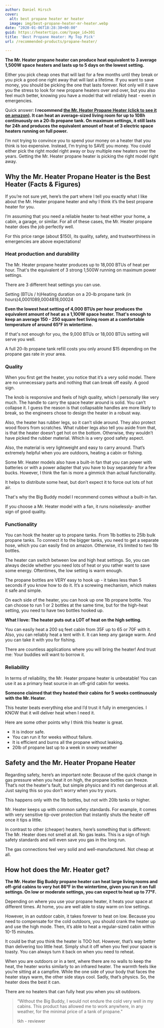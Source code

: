 ```yaml
---
author: Daniel Hirsch
cover:
  alt: best propane heater mr heater
  image: img/best-propane-heater-mr-heater.webp
date: "2020-01-06T18:28:30+00:00"
guid: https://heatertips.com/?page_id=301
title: 'Best Propane Heater: My Top Pick'
url: /recommended-products/propane-heater/

---
```

**The Mr. Heater propane heater can produce heat equivalent to 3 average 1,500W space heaters and lasts up to 5 days on the lowest setting.**

Either you pick cheap ones that will last for a few months until they break or you pick a good one right away that will last a lifetime. If you want to save money, you should be picking the one that lasts forever. Not only will it save you the stress to look for new propane heaters over and over, but you also feel much better, knowing you have a model that will reliably heat - even in emergencies.

Quick answer: **I recommend [the Mr. Heater Propane Heater (click to see it on amazon)](https://www.amazon.com/Mr-Heater-Corporation-MH18B-Portable/dp/B07Q82MG8S?_encoding=UTF8&pd_rd_w=kiMMj&content-id=amzn1.sym.955a7b6c-4442-4a5b-94c6-7c9442401010&pf_rd_p=955a7b6c-4442-4a5b-94c6-7c9442401010&pf_rd_r=S3J4K7AEZNPSK29B1WRH&pd_rd_wg=Elz7y&pd_rd_r=50d71c9e-8e76-4b3c-bae1-75383ad7d988&linkCode=ll1&tag=heatertips-20&linkId=7c82ef6cb7f22ea964472c20e8e4bf74&language=en_US&ref_=as_li_ss_tl). It can heat an average-sized living room for up to 108h continuously on a 20-lb propane tank. On maximum settings, it still lasts for 24h and produces the equivalent amount of heat of 3 electric space heaters running on full power.**

I’m not trying to convince you to spend your money on a heater that you think is too expensive. Instead, I’m trying to SAVE you money. You could either pick the right model right away or buy multiple new heaters over the years. Getting the Mr. Heater propane heater is picking the right model right away.

## Why the Mr. Heater Propane Heater is the Best Heater (Facts & Figures)

If you’re not sure yet, here’s the part where I tell you exactly what I like about the Mr. Heater propane heater and why I think it’s the best propane heater for you.

I’m assuming that you need a reliable heater to heat either your home, a cabin, a garage, or similar. For all of these cases, the Mr. Heater propane heater does the job perfectly well.

For this price range (about $150), its quality, safety, and trustworthiness in emergencies are above expectations!

### Heat production and durability

The Mr. Heater propane heater produces up to 18,000 BTUs of heat per hour. That's the equivalent of 3 strong 1,500W running on maximum power settings.

There are 3 different heat settings you can use.

Setting (BTUs / h)Heating duration on a 20-lb propane tank (in hours)4,0001089,0004818,00024

**Even the lowest heat setting of 4,000 BTUs per hour produces the equivalent amount of heat as a 1,100W space heater. That's enough to keep an average 150 - 250 square feet living room at a comfortable temperature of around 65°F in wintertime.**

If that's not enough for you, the 9,000 BTUs or 18,000 BTUs setting will serve you well.

A full 20-lb propane tank refill costs you only around $15 depending on the propane gas rate in your area.

### Quality

When you first get the heater, you notice that it’s a very solid model. There are no unnecessary parts and nothing that can break off easily. A good sign.

The knob is responsive and feels of high quality, which I personally like very much. The handle to carry the space heater around is solid. You can’t collapse it. I guess the reason is that collapsable handles are more likely to break, so the engineers chose to design the heater in a robust way.

Also, the heater has rubber legs, so it can’t slide around. They also protect wood floors from scratches. What rubber legs also tell you aside from that, is that the heater doesn’t get hot on the bottom. Otherwise, they wouldn’t have picked the rubber material. Which is a very good safety aspect.

Also, the material is very lightweight and easy to carry around. That’s extremely helpful when you are outdoors, heating a cabin or fishing.

Some Mr. Heater models also have a built-in fan that you can power with batteries or with a power adapter that you have to buy separately for a few bucks. However, I think the fan is more a gimmick than actual functionality.

It helps to distribute some heat, but don’t expect it to force out lots of hot air.

That's why the Big Buddy model I recommend comes without a built-in fan.

If you choose a Mr. Heater model with a fan, it runs noiselessly- another sign of good quality.

### Functionality

You can hook the heater up to propane tanks. From 1lb bottles to 25lb bulk propane tanks. To connect it to the bigger tanks, you need to get a separate hose, which you can easily find on amazon. Otherwise, it’s limited to two 1lb bottles.

The heater can switch between low and high heat settings. So, you can always decide whether you need lots of heat or you rather want to save some energy. Oftentimes, the low setting is warm enough.

The propane bottles are VERY easy to hook up - it takes less than 5 seconds if you know how to do it. It’s a screwing mechanism, which makes it safe and simple.

On each side of the heater, you can hook up one 1lb propane bottle. You can choose to run 1 or 2 bottles at the same time, but for the high-heat setting, you need to have two bottles hooked up.

**What I love: The heater puts out a LOT of heat on the high setting.**

You can easily heat a 200 sq feet cabin from 35F up to 65 or 70F with it. Also, you can reliably heat a tent with it. It can keep any garage warm. And you can take it with you for fishing.

There are countless applications where you will bring the heater! And trust me: Your buddies will want to borrow it.

### Reliability

In terms of reliability, the Mr. Heater propane heater is unbeatable! You can use it as a primary heat source in an off-grid cabin for weeks.

**Someone claimed that they heated their cabins for 5 weeks continuously with the Mr. Heater.**

This heater beats everything else and I’d trust it fully in emergencies. I KNOW that it will deliver heat when I need it.

Here are some other points why I think this heater is great.

- It is indoor safe.
- You can run it for weeks without failure.
- It is efficient and burns all the propane without leaking.
- 20lb of propane last up to a week in snowy weather

## Safety and the Mr. Heater Propane Heater

Regarding safety, here’s an important note: Because of the quick change in gas pressure when you heat it on high, the propane bottles can freeze. That’s not the heater's fault, but simple physics and it’s not dangerous at all. Just saying this so you don’t worry when you try yours.

This happens only with the 1lb bottles, but not with 20lb tanks or higher.

Mr. Heater keeps up with common safety standards. For example, it comes with very sensitive tip-over protection that instantly shuts the heater off once it tips a little.

In contrast to other (cheaper) heaters, here’s something that is different: The Mr. Heater does not smell at all. No gas leaks. This is a sign of high safety standards and will even save you gas in the long run.

The gas connections feel very solid and well-manufactured. Not cheap at all.

## How hot does the Mr. Heater get?

**The Mr. Heater Big Buddy propane heater can heat large living rooms and off-grid cabins to very hot 86°F in the wintertime, given you run it on full settings. On low or moderate settings, you can expect to heat up to 77°F.**

Depending on where you use your propane heater, it heats your space at different times. At home, you are well able to stay warm on low settings.

However, in an outdoor cabin, it takes forever to heat on low. Because you need to compensate for the cold outdoors, you should crank the heater up and use the high mode. Then, it’s able to heat a regular-sized cabin within 10-15 minutes.

It could be that you think the heater is TOO hot. However, that’s way better than delivering too little heat. Simply shut it off when you feel your space is toasty. You can always turn it back on when you need to reheat.

When you are outdoors or in a tent, where there are no walls to keep the heat, the heater works similarly to an infrared heater. The warmth feels like you’re sitting at a campfire. While the one side of your body that faces the heater stays warm, the other side stays cool. Sadly, that’s physics. So, the heater does the best it can.

There are no heaters that can fully heat you when you sit outdoors.

> “Without the Big Buddy, I would not endure the cold very well in my cabins. This product has allowed me to work anywhere, in any weather, for the minimal price of a tank of propane.”
>
>  tkh - reviewer
